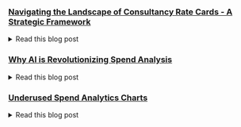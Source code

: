 ### [Navigating the Landscape of Consultancy Rate Cards - A Strategic Framework](https://www.airflip.com/blog/post/navigating-the-landscape-of-consultancy-rate-cards-a-strategic-framework)
<details>
  <summary>Read this blog post</summary>
  <p>
    When engaging with professional service providers like consultancies, the dynamics of negotiation can often be more nuanced than those for product-centric businesses. Unlike goods that come with a price tag or a subscription rate, consultancies generally employ time, expertise, or scope as their pricing metrics. These are documented in rate cards—a seemingly straightforward document that breaks down associated costs. By knowing your way around a rate card, you can unearth layers of hidden assumptions in a negotiation and redefine what is considered negotiable.
  </p>

  <h3>Components of a Consultancy Rate Card: A Primer</h3>
  <p>
    If you're already acquainted with rate cards, feel free to skip to the next segment. For the uninitiated, here’s a quick tour of some key concepts that can come up in rate card breakdowns.
  </p>
  <ul>
    <li><strong>Hourly/Daily Rates:</strong> Tiers of pricing based on the consultant’s seniority—from associates to veteran partners.</li>
    <li><strong>Billable Hours:</strong> The number of hours that a consultant is willing to work on a project.</li>
    <li><strong>Fixed-Price Projects:</strong> All-inclusive fees for well-defined project scopes.</li>
    <li><strong>Retainers:</strong> Ongoing, periodic payments that secure you continual advisory services.</li>
    <li><strong>Overtime rate:</strong> The rate that is applied to hours worked above the minimum billable hours.</li>
    <li><strong>Specialized Skill Fees:</strong> Expect a premium for niche expertise, such as IT or financial consulting.</li>
    <li><strong>Travel and Logistical Add-Ons:</strong> Supplementary charges for on-location work. This is typically quoted as a percentage of the project cost.</li>
    <li><strong>Tech Stack Costs:</strong> Separate line items for specialized tools or software.</li>
    <li><strong>Payment Protocols:</strong> Milestones and methods to facilitate financial transactions.</li>
  </ul>

  <h3>Rate Card Components Unpacked</h3>
  <p>
    Armed with a rate card, you're well-positioned to start your negotiation strategy. To illustrate, let's assume a rate card quotes an hourly rate of $300 for a consultant. The key question at this stage: what mathematical assumptions led to this rate?
  </p>

  <h4>The Direct Labor Cost Assumptions</h4>
  <p>
    The first variable that impacts the quoted hourly rate is the consultant's direct labor cost. This combines two primary elements: a salary and associated overhead.
  </p>
  <p>
    Starting with the salary piece, most of the total labor cost is the consultant's base salary. For salary insights, various online platforms such as indeed.com or salary.com can provide salary estimates for your use case. If the consultant's yearly salary is approximately $200,000, an hourly rate would equate to roughly $100 (divide the salary by an estimated 2080 work hours annually).
  </p>
  <p>
    The associated overhead portion includes a spectrum of additional expenses like 401(K) contributions, insurance, and other perks. Many consultancies augment these direct labor costs by 50-100% of the employee’s base salary. Therefore, in our example, a direct labor cost could potentially reach $200 per hour.
  </p>

  <h4>The Profit Margin Assumption</h4>
  <p>
    Beyond direct labor costs, consultancies fold in their desired profit margin. In our example, a margin of $100 (a 33% markup on the $300 rate) represents the profit margin. While high, this is an opportunity to negotiate.
  </p>

  <h3>Negotiation Tactics for the Informed Buyer</h3>
  <h4>Challenge Direct Labor Assumptions</h4>
  <p>
    While it's common for services to inflate direct labor costs to cover benefits, building rental, travel, logistics, etc. is the overhead truly equivalent to 50-100% of the consultant’s salary? Request a granular cost breakdown and be prepared to push back.
  </p>
  <p>
    Consultancies will often have different rates depending on the location of their employees. It may be useful to explore using offshore resources to bring down costs.
  </p>

  <h4>Opt for Fixed-Fee Structures</h4>
  <p>
    Popular among larger enterprises, fixed-fee contracts can offer value to teams of all scales. By demanding consultants commit to specific deliverables and timelines, they prioritize results over billable hours. If you have not negotiated a fixed fee, and there seems to be extra work popping up, try to price out the extra work before it starts. Breaking down payments based on project milestones can also help ensure that the project stays on track.
  </p>

  <h4>Evaluate Profit Margins</h4>
  <p>
    Profit margins beyond the 20% ballpark can usually accommodate negotiation room, with certain exceptions for premium consultancies or specialized projects. Specifically, keep in mind the size and industry of the consultancy. Larger businesses typically have higher profit margins since their overhead costs can be spread over a larger number of customers. Teams that specialize in certain industries such as Tech, Healthcare or Financial Services, can also have varying levels of perceived value, complexity and competition that impacts their profit margin.
  </p>

  <h4>Leverage Your Business Value</h4>
  <p>
    Your brand equity, potential for long-term engagement, or the sheer scale of your business can serve as influential levers in your negotiations. Investigate whether the consultancy is trying to expand into your market segment or industry.
  </p>

  <h3>Tool Spotlight: Airflip's Rate Card Calculator</h3>
  <p>
    Is your organization leaving money on the table when it comes to professional services spend?
  </p>
  <p>
    Airflip's Rate Card Calculator within our Negotiate product empowers you to disassemble rate cards with precision across different projects and team members. By contextualizing salary bands and industry benchmarks, the tool breaks down supplier profitability and the room you have to negotiate.
  </p>
</details>

### [Why AI is Revolutionizing Spend Analysis](https://www.airflip.com/blog/post/why-ai-is-revolutionizing-spend-analysis)

<details>
  <summary>Read this blog post</summary>
  <p>
    One of the biggest headaches in procurement is making sense out of inconsistent data across systems for invoices, purchase orders, and supplier contracts. Traditionally, the spend analysis process is slow, inaccurate, and very manual. But with modern AI technology, modern spend analytics tools are able to deliver clean data and accurate insights, with a much faster turnaround time.
  </p>

  <h3>The challenges of traditional spend analysis</h3>
  <p>
    Classifying spend data typically involves the manual grouping of spend data into a structured "spend taxonomy" and can lead to several challenges:
  </p>
  <ul>
    <li><strong>Time-intensive:</strong> It can take several months to manually sort spending data because it requires detailed verification and updating across thousands of fields.</li>
    <li><strong>Error-prone:</strong> People can easily make errors when entering or sorting data, such as identical items being sorted into different categories or the unnecessary creation of redundant categories. This leads to misclassification and the use of outdated taxonomies which ultimately skews any further data analysis.</li>
    <li><strong>Multiple data sources:</strong> As organizations expand, they manage increasingly complex datasets from multiple sources. This complicates the maintenance of spend data and limits the visibility into spending patterns.</li>
  </ul>

  <h3>Limitations of one-size-fits-all spend taxonomies</h3>
  <p>
    Spend taxonomies such as UNSPSC, CPV, ECLASS, and others are commonly used across industries to categorize procurement spending. However, they often fall short in addressing specific organizational needs:
  </p>
  <ul>
    <li><strong>Overly generalized:</strong> These taxonomies may not capture specific details of a company's unique purchases. For example, specialized medical equipment might be too broadly classified under general healthcare supplies, obscuring crucial spending details.</li>
    <li><strong>Slow to update:</strong> As industries evolve and new products emerge, these taxonomies struggle to keep pace. A technology company might find new software categories are not represented, delaying accurate spend analysis.</li>
    <li><strong>Mismatch with internal structures:</strong> Often, these systems do not align with a company’s internal reporting or operational frameworks. A multinational might find that a taxonomy does not consider regional purchasing differences, complicating global spend tracking.</li>
  </ul>

  <h3>AI explained</h3>
  <p>
    AI-powered tools, particularly those leveraging Large Language Models (LLMs), are transforming the way procurement teams handle spend data classification. These advanced algorithms use natural language processing (NLP) and machine learning to automate spend data classification and analysis.
  </p>
  
  <h4>Terminology</h4>
  <ul>
    <li><strong>Artificial Intelligence (AI):</strong> A broad field of computer science focused on creating smart machines capable of performing tasks that typically require human intelligence.</li>
    <li><strong>Natural Language Processing (NLP):</strong> A subset of AI that enables computers to understand, interpret, and generate human language. In spend analysis, NLP is crucial for parsing and making sense of unstructured data from invoices, contracts, and other documents.</li>
    <li><strong>Machine Learning:</strong> A core part of AI where algorithms learn from data to make predictions or decisions without being explicitly programmed. In spend analysis, these algorithms process large amounts of data, detect patterns, and continually refine their understanding to improve classification accuracy.</li>
    <li><strong>Large Language Models (LLMs):</strong> These are advanced machine learning models trained on vast amounts of text data. Unlike more basic NLP tools, LLMs can handle a broader range of linguistic variations and complexities to make sense of convoluted or poorly structured text. They generate human-like text and adapt more effectively to new types of spend or changes in business operations without requiring extensive reprogramming.</li>
    <li><strong>Fine-tuning in AI:</strong> Fine-tuning is a process where pre-trained models like LLMs are further trained on a specific dataset or for a particular task. In the context of spend analysis, fine-tuning LLMs on your organization's data helps tailor the model's outputs to better align with company-specific terminology, categorization needs, and unique operational nuances.</li>
  </ul>

  <h3>How LLMs can improve spend analytics</h3>
  <p>
    LLMs significantly boost the speed, accuracy, and timeliness of spend classification by automating data processing and updates. These models automate the classification process by:
  </p>
  <ul>
    <li><strong>Speed:</strong> LLMs can automatically categorize spend data based on descriptions found in invoices or purchase orders, dramatically reducing data processing time from months to mere weeks or days.</li>
    <li><strong>Accuracy:</strong> By extracting and classifying complex information from unstructured texts such as contracts or emails, LLMs enhance accuracy and reduce the risk of human error.</li>
    <li><strong>Customization:</strong> As new spend data becomes available, LLMs continuously adapt, allowing the definition of custom taxonomies to meet changing business requirements.</li>
    <li><strong>Confidence:</strong> LLMs increase transparency and trust by providing justifications for their classifications, using extracted text snippets or learned patterns to explain categorization decisions.</li>
  </ul>

  <h3>Concrete examples of AI in action</h3>
  <p>Consider a multinational corporation with varied transactions across multiple suppliers and systems:</p>
  
  <h4>Speed</h4>
  <p>
    When an invoice for laptops arrives, the AI model, having previously recognized similar purchases under "office electronics," can automatically categorize this new spend accordingly. This automation reduces the time required for spend classification from weeks to minutes.
  </p>
  <p>
    The team has to process all new supplier contracts from the past quarter. The system can quickly scan all the contracts, promptly identifying what’s been purchased and how much each item cost.
  </p>
  
  <h4>Accuracy</h4>
  <p>
    The system uses context to correct typos, such as changing “Verizion” to “Verizon.” This ensures that spending is attributed to the correct supplier without manual intervention.
  </p>
  <p>
    It interprets "A4 printing papers" and "A4 paper" as the same item, despite different phrasings from various suppliers, ensuring consistency across categorizations.
  </p>
  <p>
    By learning from past misclassifications, such as incorrectly labeled office supplies, the system continuously improves, reducing the chances of making the same mistakes again and thus enhancing overall data quality.
  </p>
  
  <h4>Customization</h4>
  <p>
    When the corporation launches a new product line in renewable energy equipment, LLMs can create a new taxonomy that includes categories such as "Solar Panels," "Wind Turbines," and "Energy Storage." This allows the procurement team to track and analyze spend specific to this new venture accurately.
  </p>
  <p>
    As the business expands into South America, LLMs update the spend taxonomy to include region-specific services and regulatory requirements, such as local legal services or import duties. This region-specific taxonomy ensures compliance and helps manage costs effectively in the new market.
  </p>
  
  <h4>Confidence</h4>
  <p>
    For a marketing campaign, if a transaction is categorized under "Digital Advertising," LLMs can provide excerpts from payment details or vendor descriptions that justify this classification. This information can be crucial during financial reviews, where the accuracy of spend allocation directly impacts budgeting decisions.
  </p>
  <p>
    When a large expense is recorded under "Consulting Services," the system not only classifies it but also highlights communication from the consulting firm about the scope of work, fees, and outcomes expected. This detailed justification reassures management and auditors that the spend is valid and strategically allocated.
  </p>

  <h3>Additional strategic benefits of AI</h3>
  <p>
    Implementing AI in spend analysis brings strategic advantages:
  </p>
  <ul>
    <li><strong>Cost savings:</strong> Automating the routine task of spend classification reduces labor costs and allows procurement professionals to focus on strategic initiatives.</li>
    <li><strong>Better decisions:</strong> More reliable data leads to better-informed decisions, that ultimately result in significant cost reductions and operational efficiencies for the organization.</li>
  </ul>

  <h3>Airflip's AI-Powered Solution: Enhance Your Spend Analysis</h3>
  <p>
    Airflip combines precise AI-driven classification with customizable rules and a user-friendly dashboard to empower smarter, data-driven procurement decisions.
  </p>
  <h4>Key features of Airflip's AI-powered solution</h4>
  <ul>
    <li><strong>AI-Powered Classification:</strong> Leverage advanced AI algorithms for rapid and accurate categorization of your spend data, ensuring you always have a clear view of your spend.</li>
    <li><strong>Rule-Based Classification:</strong> Use Airflip’s rule engine to create and apply custom classification rules to your spend data.</li>
    <li><strong>Intuitive Dashboard:</strong> Visualize your spend data through dynamic charts and export capabilities, making it simple to share insights and drive decisions.</li>
    <li><strong>Excel-like Experience:</strong> Utilize familiar spreadsheet functions like filters, sorts, and pivots directly in your browser for easy data manipulation and customization.</li>
  </ul>
  
  <h4>How Airflip delivers enhanced value</h4>
  <ul>
    <li><strong>Data Consolidation and AI-Enhanced Supplier Normalization:</strong> Our AI systems consolidate data from various sources and standardize supplier names to reduce discrepancies and improve data integrity.</li>
    <li><strong>Custom Categorization with AI Justifications:</strong> AI not only categorizes spend data but also provides justifications for its classifications, helping you understand and trust the AI's decisions.</li>
    <li><strong>Classification Feedback Loop:</strong> Engage in a feedback loop where user inputs help refine AI performance over time, improving the accuracy and relevance of classification results.</li>
  </ul>

  <p>
    For more detailed information on how Airflip's AI-powered spend analysis can streamline your procurement processes, visit our product page or contact our team over chat.
  </p>
</details>

### [Underused Spend Analytics Charts](https://www.airflip.com/blog/post/underused-spend-analytics-charts)

<details>
  <summary>Read this blog post</summary>
  <p>
    Most spend dashboards are crammed with data, yet extracting insights remains challenging. Let's explore three types of charts that can enhance your spend analytics dashboards:
  </p>
  
  <h3>1. Drill Down Charts</h3>
  <p>
    Drill-down charts enable you and your team to explore layers of data within a single interactive chart or multiple linked charts. These charts are connected to underlying data tables and update in real-time as you click into different parts of the chart.
  </p>
  <p>
    For example, a chart may begin with a high-level overview of spending—such as total spend by department—and allow you to click on a specific department to view more detailed expenditures, such as spend by supplier or category within that department. As you delve deeper, the connected table updates to show line items of contributing transactions.
  </p>
  <p>
    These charts are particularly useful for procurement teams that require a top-down approach to navigate multi-level taxonomies. They can help answer questions such as:
  </p>
  <ul>
    <li>What are the major components of your marketing department’s spend?</li>
    <li>What portion of a category's spend is managed versus unmanaged?</li>
    <li>How is your IT spending distributed among different vendors?</li>
    <li>Which product categories are driving the majority of expenses in your logistics division?</li>
  </ul>
  <h4>Advantages Over Common Charts:</h4>
  <p>
    While static charts can address many of the same questions, they require toggling between different views or filters to access deeper layers of data. Drill-down charts streamline this process into a single, continuous interaction. This not only saves time but also enhances your ability to make connections and identify trends within the data.
  </p>

  <h3>2. Sankey Diagrams</h3>
  <p>
    Sankey diagrams are flow diagrams where the width of the arrows is proportional to the flow rate of money moving between departments or across categories. They are ideal for visualizing spending flows and relationships between categories or departments, offering a more dynamic and detailed view than simple pie or bar charts. For example, they offer answers to queries like:
  </p>
  <ul>
    <li>How is our budget allocated across departments over the fiscal year?</li>
    <li>Which vendor categories are receiving the most spending from different departments?</li>
    <li>Are there any inefficiencies in how resources are allocated for project spending?</li>
  </ul>
  <h4>Advantages Over Common Charts:</h4>
  <p>
    Unlike pie charts that only show parts of a whole at one static point in time, Sankey diagrams illustrate how different parts connect and change over time, providing a dynamic view of transactions and transitions.
  </p>

  <h3>3. Bubble Charts</h3>
  <p>
    Bubble charts are a type of scatter plot where each data point represents a bubble, and the size of the bubble indicates an additional variable, such as spend size, risk level, or savings opportunity. These charts are useful for visualizing three dimensions of data, such as the relationships between spend amount, category, and time or another metric. They can provide insight into questions such as:
  </p>
  <ul>
    <li>Which procurement categories represent the highest risk and the highest spend?</li>
    <li>How do potential savings opportunities compare in size and importance across categories?</li>
    <li>Are larger spends always associated with higher risks?</li>
  </ul>
  <h4>Advantages Over Common Charts:</h4>
  <p>
    Bubble charts provide a multi-dimensional analysis in a single view, something traditional scatter plots or bar charts cannot achieve as effectively. They allow for easy comparison of variables like size and scale that are not as immediately apparent in more simplistic diagrams.
  </p>

  <h3>Conclusion</h3>
  <p>
    Integrating complex visualizations like drill-downs, Sankey diagrams, and bubble charts can enhance your strategic decision-making in spend analysis. By displaying more variables and dynamic relationships, these advanced charts offer a more comprehensive view of your organization’s spending compared to common charts like bar graphs and line charts.
  </p>
  <p>
    To see these advanced visualization tools in action and discover how they can transform your spend analysis, visit Airflip’s Spend Analytics page. Explore a range of interactive charts and diagrams that make your complex spend data accessible and actionable.
  </p>
</details>

